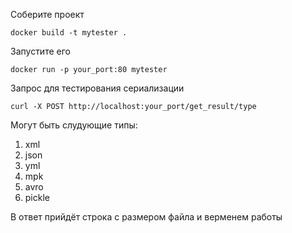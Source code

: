 <p>Соберите проект</p>
<code>docker build -t mytester .</code>
<p>Запустите его</p>
<code>docker run -p your_port:80 mytester </code>
<p>Запрос для тестирования сериализации</p>
<code>curl -X POST http://localhost:your_port/get_result/type</code>
<p>Могут быть слудующие типы:</p>
<ol>
<li>xml</li>
<li>json</li>
<li>yml</li>
<li>mpk</li>
<li>avro</li>
<li>pickle</li>
</ol>
<p>В ответ прийдёт строка с размером файла и верменем работы</p>